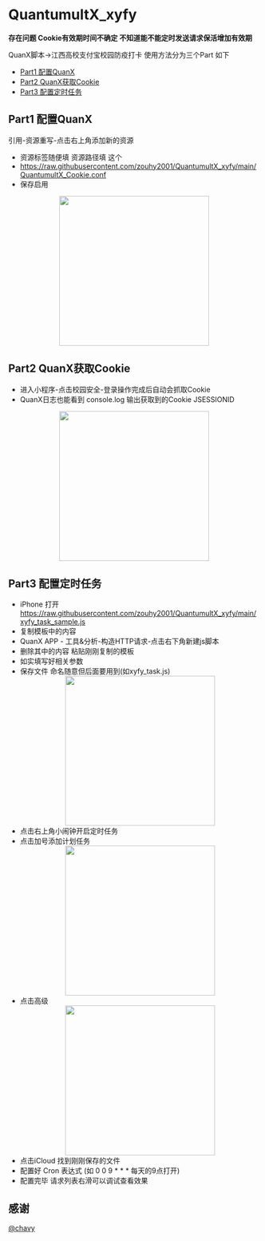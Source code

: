 # QuantumultX_xyfy
**存在问题 Cookie有效期时间不确定 不知道能不能定时发送请求保活增加有效期**

QuanX脚本->江西高校支付宝校园防疫打卡 使用方法分为三个Part 如下
  - [Part1 配置QuanX](#part1-配置quanx)
  - [Part2 QuanX获取Cookie](#part2-quanx获取cookie)
  - [Part3 配置定时任务](#part3-配置定时任务)
## Part1 配置QuanX
引用-资源重写-点击右上角添加新的资源
  - 资源标签随便填 资源路径填 这个 
  - https://raw.githubusercontent.com/zouhy2001/QuantumultX_xyfy/main/QuantumultX_Cookie.conf
  - 保存启用
<div align=center>
<img src="https://user-images.githubusercontent.com/57806936/185795414-0371e010-c05d-422a-9bb8-a0945680b74b.PNG" width="300px">
</div>

## Part2 QuanX获取Cookie
  - 进入小程序-点击校园安全-登录操作完成后自动会抓取Cookie
  - QuanX日志也能看到 console.log 输出获取到的Cookie JSESSIONID
<div align=center>
<img src="https://user-images.githubusercontent.com/57806936/185795953-474ef2c5-3053-450a-828e-f0ee1ac005ba.jpg" width="300px">
</div>

## Part3 配置定时任务
  - iPhone 打开 https://raw.githubusercontent.com/zouhy2001/QuantumultX_xyfy/main/xyfy_task_sample.js
  - 复制模板中的内容
  - QuanX APP - 工具&分析-构造HTTP请求-点击右下角新建js脚本
  - 删除其中的内容 粘贴刚刚复制的模板
  - 如实填写好相关参数
  - 保存文件 命名随意但后面要用到(如xyfy_task.js)
    <div align=center>
    <img src="https://user-images.githubusercontent.com/57806936/185796400-c2b0541e-67ff-498b-a2bb-cc268a9bcf5c.png" width="300px">
    </div>
  - 点击右上角小闹钟开启定时任务
  - 点击加号添加计划任务
    <div align=center>
    <img src="https://user-images.githubusercontent.com/57806936/185796529-8dbd0e13-07a0-43a5-9a24-52573d1b8b78.png" width="300px">
    </div>
  - 点击高级
    <div align=center>
    <img src="https://user-images.githubusercontent.com/57806936/185796592-ffe6e044-7be1-4abe-ae17-6730e31c493b.png" width="300px">
    </div>
  - 点击iCloud 找到刚刚保存的文件
  - 配置好 Cron 表达式 (如 0 0 9 * * * 每天的9点打开)
  - 配置完毕 请求列表右滑可以调试查看效果
## 感谢
[@chavy](https://github.com/chavyleung)

